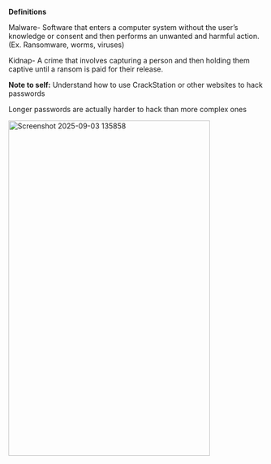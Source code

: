 **Definitions**

Malware- Software that enters a computer system without the user’s knowledge or consent and then performs an unwanted and harmful action. (Ex. Ransomware, worms, viruses)

Kidnap- A crime that involves capturing a person and then holding them captive until a ransom is paid for their release.

**Note to self:**
Understand how to use CrackStation or other websites to hack passwords

Longer passwords are actually harder to hack than more complex ones

<img width="397" height="660" alt="Screenshot 2025-09-03 135858" src="https://github.com/user-attachments/assets/e7c5368f-19b6-48fc-9923-321f676489ee" />

